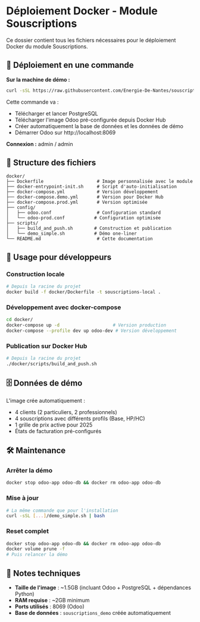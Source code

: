 # Déploiement Docker - Module Souscriptions

Ce dossier contient tous les fichiers nécessaires pour le déploiement Docker du module Souscriptions.

## 🚀 Déploiement en une commande

**Sur la machine de démo :**
```bash
curl -sSL https://raw.githubusercontent.com/Energie-De-Nantes/souscriptions_odoo/refactor/minimal-version/docker/scripts/demo_simple.sh | bash
```

Cette commande va :
- Télécharger et lancer PostgreSQL
- Télécharger l'image Odoo pré-configurée depuis Docker Hub
- Créer automatiquement la base de données et les données de démo
- Démarrer Odoo sur http://localhost:8069

**Connexion :** admin / admin

## 📁 Structure des fichiers

```
docker/
├── Dockerfile                    # Image personnalisée avec le module
├── docker-entrypoint-init.sh     # Script d'auto-initialisation
├── docker-compose.yml            # Version développement
├── docker-compose.demo.yml       # Version pour Docker Hub
├── docker-compose.prod.yml       # Version optimisée
├── config/
│   ├── odoo.conf                 # Configuration standard
│   └── odoo-prod.conf           # Configuration optimisée
├── scripts/
│   ├── build_and_push.sh        # Construction et publication
│   └── demo_simple.sh           # Démo one-liner
└── README.md                     # Cette documentation
```

## 🔧 Usage pour développeurs

### Construction locale
```bash
# Depuis la racine du projet
docker build -f docker/Dockerfile -t souscriptions-local .
```

### Développement avec docker-compose
```bash
cd docker/
docker-compose up -d                    # Version production
docker-compose --profile dev up odoo-dev # Version développement
```

### Publication sur Docker Hub
```bash
# Depuis la racine du projet
./docker/scripts/build_and_push.sh
```

## 🗄️ Données de démo

L'image crée automatiquement :
- 4 clients (2 particuliers, 2 professionnels)
- 4 souscriptions avec différents profils (Base, HP/HC)
- 1 grille de prix active pour 2025
- États de facturation pré-configurés

## 🛠️ Maintenance

### Arrêter la démo
```bash
docker stop odoo-app odoo-db && docker rm odoo-app odoo-db
```

### Mise à jour
```bash
# La même commande que pour l'installation
curl -sSL [...]/demo_simple.sh | bash
```

### Reset complet
```bash
docker stop odoo-app odoo-db && docker rm odoo-app odoo-db
docker volume prune -f
# Puis relancer la démo
```

## 📝 Notes techniques

- **Taille de l'image** : ~1.5GB (incluant Odoo + PostgreSQL + dépendances Python)
- **RAM requise** : ~2GB minimum
- **Ports utilisés** : 8069 (Odoo)
- **Base de données** : `souscriptions_demo` créée automatiquement